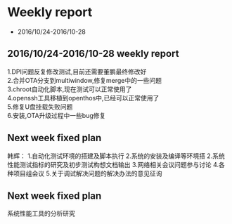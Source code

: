 # Weekly report
- 2016/10/24-2016/10-28

## 2016/10/24-2016/10-28 weekly report 
1.DPI问题反复修改测试,目前还需要董鹏最终修改好  
2.合并OTA分支到multiwindow,修复merge中的一些问题  
3.chroot自动化脚本,现在测试可以正常使用了  
4.openssh工具移植到openthos中,已经可以正常使用了  
5.修复U盘挂载失败问题  
6.安装,OTA升级过程中一些bug修复  
## Next week fixed plan  


韩辉：
1.自动化测试环境的搭建及脚本执行
2.系统的安装及编译等环境搭
2.系统性能测试指标的研究及初步测试构想文档输出
3.网络相关会议问题参与讨论
4.各种项目组会议
5.关于调试解决问题的解决办法的意见征询
## Next week fixed plan  
系统性能工具的分析研究

